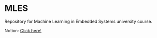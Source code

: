 # MLES
Repository for Machine Learning in Embedded Systems university course.

Notion:  [Click here!](https://useful-lunaria-457.notion.site/Projeto-ML-Embarcados-Notes-dc3de5ccb30b4787aec31fbf86171426)
